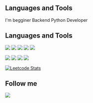 ## Languages and Tools
I'm begginer Backend Python Developer

## Languages and Tools
<p><img src="https://img.shields.io/badge/Python-gray?style=for-the-badge&logo=python&logoColor=blue"/> <img src="https://img.shields.io/badge/Django DRF Channels-gray?style=for-the-badge&logo=django&logoColor=green"/> <img src="https://img.shields.io/badge/sql-gray?style=for-the-badge&logo=postgresql&logoColor=blue"/> <img src="https://img.shields.io/badge/redis-gray?style=for-the-badge&logo=redis&logoColor=red"/> <img src="https://img.shields.io/badge/celery-gray?style=for-the-badge&logo=celery&logoColor=green"/> </p>
<p><img src="https://img.shields.io/badge/mongodb-gray?style=for-the-badge&logo=mongodb&logoColor=green"/> <img src="https://img.shields.io/badge/docker-gray?style=for-the-badge&logo=docker&logoColor=blue"/> <img src="https://img.shields.io/badge/git-gray?style=for-the-badge&logo=git&logoColor=red"/> <img src="https://img.shields.io/badge/linux-gray?style=for-the-badge&logo=linux&logoColor=yellow"/></p>

[![Leetcode Stats](https://leetcard.jacoblin.cool/PAMPAM-507?theme=nord)](https://leetcode.com/PAMPAM-507)

## Follow me
<p><a href="https://t.me/pampam_507"><img src="https://img.shields.io/badge/telegram-white?style=for-the-badge&logo=telegram&logoColor=blue"/></a></p>


